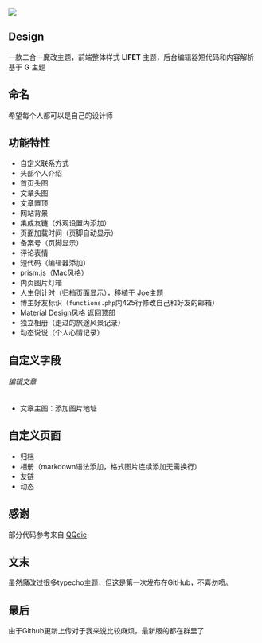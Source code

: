 ![](https://cdn.jsdelivr.net/gh/imyolen/img/design-zs.png)

## Design
一款二合一魔改主题，前端整体样式 **LIFET** 主题，后台编辑器短代码和内容解析基于 **G** 主题
## 命名
希望每个人都可以是自己的设计师
## 功能特性

 - 自定义联系方式
 - 头部个人介绍
 - 首页头图
 - 文章头图
 - 文章置顶
 - 网站背景
 - 集成友链（外观设置内添加）
 - 页面加载时间（页脚自动显示）
 - 备案号（页脚显示）
 - 评论表情
 - 短代码（编辑器添加）
 - prism.js（Mac风格）
 - 内页图片灯箱
 - 人生倒计时（归档页面显示），移植于 [Joe主题](https://ae.js.cn/about.html)
 - 博主好友标识（`functions.php`内425行修改自己和好友的邮箱）
 - Material Design风格 返回顶部
 - 独立相册（走过的旅途风景记录）
 - 动态说说（个人心情记录）
 
 ## 自定义字段
 ###### 编辑文章
 - 文章主图：添加图片地址
## 自定义页面
 - 归档
 - 相册（markdown语法添加，格式图片连续添加无需换行）
 - 友链
 - 动态

## 感谢
部分代码参考来自 [QQdie](https://qqdie.com/)

## 文末
虽然魔改过很多typecho主题，但这是第一次发布在GitHub，不喜勿喷。

## 最后
由于Github更新上传对于我来说比较麻烦，最新版的都在群里了
